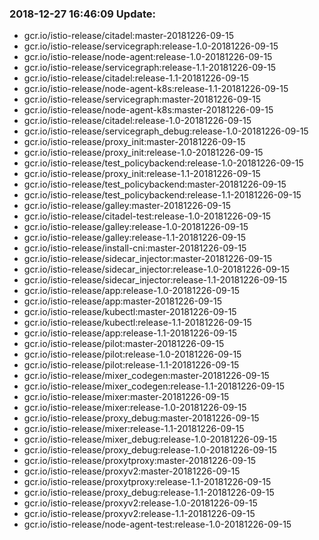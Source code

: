 ### 2018-12-27 16:46:09 Update:

- gcr.io/istio-release/citadel:master-20181226-09-15
- gcr.io/istio-release/servicegraph:release-1.0-20181226-09-15
- gcr.io/istio-release/node-agent:release-1.0-20181226-09-15
- gcr.io/istio-release/servicegraph:release-1.1-20181226-09-15
- gcr.io/istio-release/citadel:release-1.1-20181226-09-15
- gcr.io/istio-release/node-agent-k8s:release-1.1-20181226-09-15
- gcr.io/istio-release/servicegraph:master-20181226-09-15
- gcr.io/istio-release/node-agent-k8s:master-20181226-09-15
- gcr.io/istio-release/citadel:release-1.0-20181226-09-15
- gcr.io/istio-release/servicegraph_debug:release-1.0-20181226-09-15
- gcr.io/istio-release/proxy_init:master-20181226-09-15
- gcr.io/istio-release/proxy_init:release-1.0-20181226-09-15
- gcr.io/istio-release/test_policybackend:release-1.0-20181226-09-15
- gcr.io/istio-release/proxy_init:release-1.1-20181226-09-15
- gcr.io/istio-release/test_policybackend:master-20181226-09-15
- gcr.io/istio-release/test_policybackend:release-1.1-20181226-09-15
- gcr.io/istio-release/galley:master-20181226-09-15
- gcr.io/istio-release/citadel-test:release-1.0-20181226-09-15
- gcr.io/istio-release/galley:release-1.0-20181226-09-15
- gcr.io/istio-release/galley:release-1.1-20181226-09-15
- gcr.io/istio-release/install-cni:master-20181226-09-15
- gcr.io/istio-release/sidecar_injector:master-20181226-09-15
- gcr.io/istio-release/sidecar_injector:release-1.0-20181226-09-15
- gcr.io/istio-release/sidecar_injector:release-1.1-20181226-09-15
- gcr.io/istio-release/app:release-1.0-20181226-09-15
- gcr.io/istio-release/app:master-20181226-09-15
- gcr.io/istio-release/kubectl:master-20181226-09-15
- gcr.io/istio-release/kubectl:release-1.1-20181226-09-15
- gcr.io/istio-release/app:release-1.1-20181226-09-15
- gcr.io/istio-release/pilot:master-20181226-09-15
- gcr.io/istio-release/pilot:release-1.0-20181226-09-15
- gcr.io/istio-release/pilot:release-1.1-20181226-09-15
- gcr.io/istio-release/mixer_codegen:master-20181226-09-15
- gcr.io/istio-release/mixer_codegen:release-1.1-20181226-09-15
- gcr.io/istio-release/mixer:master-20181226-09-15
- gcr.io/istio-release/mixer:release-1.0-20181226-09-15
- gcr.io/istio-release/proxy_debug:master-20181226-09-15
- gcr.io/istio-release/mixer:release-1.1-20181226-09-15
- gcr.io/istio-release/mixer_debug:release-1.0-20181226-09-15
- gcr.io/istio-release/proxy_debug:release-1.0-20181226-09-15
- gcr.io/istio-release/proxytproxy:master-20181226-09-15
- gcr.io/istio-release/proxyv2:master-20181226-09-15
- gcr.io/istio-release/proxytproxy:release-1.1-20181226-09-15
- gcr.io/istio-release/proxy_debug:release-1.1-20181226-09-15
- gcr.io/istio-release/proxyv2:release-1.0-20181226-09-15
- gcr.io/istio-release/proxyv2:release-1.1-20181226-09-15
- gcr.io/istio-release/node-agent-test:release-1.0-20181226-09-15
